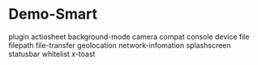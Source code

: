 # Demo-Smart
plugin
actiosheet
background-mode
camera
compat
console
device
file
filepath
file-transfer
geolocation
network-infomation
splashscreen
statusbar
whitelist
x-toast
